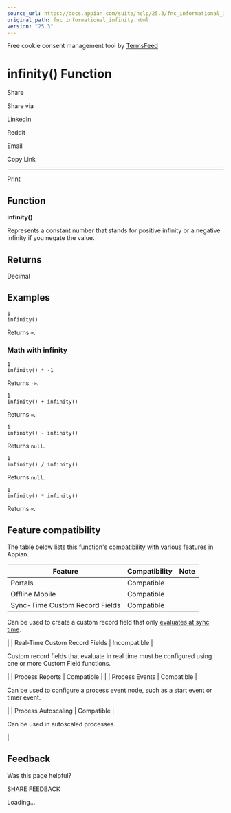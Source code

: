 ```yaml
---
source_url: https://docs.appian.com/suite/help/25.3/fnc_informational_infinity.html
original_path: fnc_informational_infinity.html
version: "25.3"
---
```


Free cookie consent management tool by [TermsFeed](https://www.termsfeed.com/)

# infinity() Function

Share

Share via

LinkedIn

Reddit

Email

Copy Link

* * *

Print

## Function

**infinity()**

Represents a constant number that stands for positive infinity or a negative infinity if you negate the value.

## Returns

Decimal

## Examples

```
1
infinity()
```

Returns `∞`.

### Math with infinity

```
1
infinity() * -1
```

Returns `-∞`.

```
1
infinity() + infinity()
```

Returns `∞`.

```
1
infinity() - infinity()
```

Returns `null`.

```
1
infinity() / infinity()
```

Returns `null`.

```
1
infinity() * infinity()
```

Returns `∞`.

## Feature compatibility

The table below lists this function's compatibility with various features in Appian.

| Feature | Compatibility | Note |
| --- | --- | --- |
| Portals | Compatible |  |
| Offline Mobile | Compatible |  |
| Sync-Time Custom Record Fields | Compatible |
Can be used to create a custom record field that only [evaluates at sync time](custom-record-fields.html#prodlink-sync-time-evaluations).

 |
| Real-Time Custom Record Fields | Incompatible |

Custom record fields that evaluate in real time must be configured using one or more Custom Field functions.

 |
| Process Reports | Compatible |  |
| Process Events | Compatible |

Can be used to configure a process event node, such as a start event or timer event.

 |
| Process Autoscaling | Compatible |

Can be used in autoscaled processes.

 |

## Feedback

Was this page helpful?

SHARE FEEDBACK

Loading...